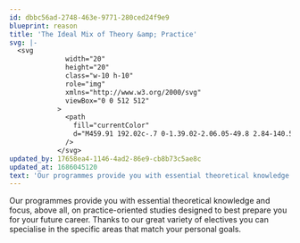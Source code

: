 ```yaml
---
id: dbbc56ad-2748-463e-9771-280ced24f9e9
blueprint: reason
title: 'The Ideal Mix of Theory &amp; Practice'
svg: |-
  <svg
              width="20"
              height="20"
              class="w-10 h-10"
              role="img"
              xmlns="http://www.w3.org/2000/svg"
              viewBox="0 0 512 512"
            >
              <path
                fill="currentColor"
                d="M459.91 192.02c-.7 0-1.39.02-2.06.05-49.8 2.84-140.51 13-201.84 47.57-61.33-34.57-152.05-44.73-201.84-47.57-.67-.04-1.36-.05-2.06-.05C31.71 192.01 0 206.36 0 242.22v178.05c0 26.69 21.25 48.7 48.34 50.12 34.41 1.81 120.56 9.08 177 37.47 4.68 2.37 9.66 3.5 14.66 3.84v.27h2.27c.09 0 .18.03.26.03h26.94c.09 0 .18-.03.26-.03H272v-.27c5-.34 9.98-1.48 14.66-3.84 56.44-28.39 142.59-35.65 177-37.47 27.09-1.42 48.34-23.44 48.34-50.12V242.22c0-35.86-31.71-50.2-52.09-50.2zM240 479.35c-.09-.04-.18-.02-.28-.07-59.59-29.97-144.43-38.45-189.7-40.84-10.1-.53-18.02-8.51-18.02-18.17V242.22c0-6.05 1.77-10 5.93-13.2 4.47-3.44 10.47-5.01 14.4-5.01 37.01 2.11 129.27 10.58 187.67 43.36v211.98zm240-59.08c0 9.66-7.92 17.64-18.03 18.17-45.27 2.38-130.11 10.86-189.76 40.87-.07.04-.14.02-.22.05V267.37c58.39-32.79 150.66-41.25 187.51-43.35l.39-.01c.2 0 20.09.49 20.09 18.21v178.05zM256 191.99c53.02 0 96-42.98 96-95.99S309.02 0 256 0s-96 42.98-96 95.99 42.98 96 96 96zM256 32c35.29 0 64 28.71 64 64s-28.71 64-64 64-64-28.71-64-64 28.71-64 64-64z"
              />
            </svg>
updated_by: 17658ea4-1146-4ad2-86e9-cb8b73c5ae8c
updated_at: 1686045120
text: 'Our programmes provide you with essential theoretical knowledge and focus, above all, on practice-oriented studies designed to best prepare you for your future career. Thanks to our great variety of electives you can specialise in the specific areas that match your personal goals.'
---
```

Our programmes provide you with essential theoretical knowledge
and focus, above all, on practice-oriented studies designed to
best prepare you for your future career. Thanks to our great
variety of electives you can specialise in the specific areas that
match your personal goals.